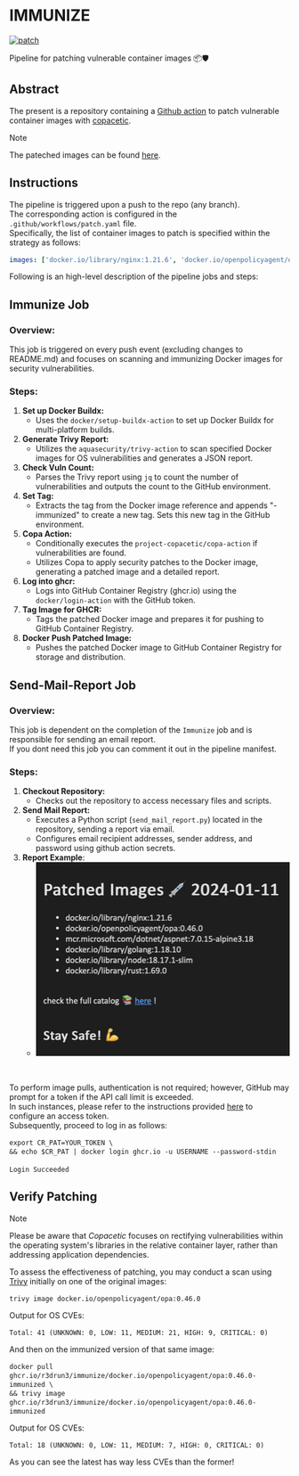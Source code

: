 # IMMUNIZE

[![patch](https://github.com/R3DRUN3/immunize/actions/workflows/patch.yaml/badge.svg)](https://github.com/R3DRUN3/immunize/actions/workflows/patch.yaml)

Pipeline for patching vulnerable container images 📦🛡️

## Abstract
The present is a repository containing a [Github action](https://github.com/features/actions) to patch vulnerable container images with [copacetic](https://github.com/project-copacetic/copacetic).  

> [!Note]
> The pateched images can be found [here](https://github.com/R3DRUN3?tab=packages&repo_name=immunize).  

## Instructions

The pipeline is triggered upon a push to the repo (any branch).   
The corresponding action is configured in the `.github/workflows/patch.yaml` file.  
Specifically, the list of container images to patch is specified within the strategy as follows:

```yaml
images: ['docker.io/library/nginx:1.21.6', 'docker.io/openpolicyagent/opa:0.46.0']
```  
Following is an high-level description of the pipeline jobs and steps:  
## Immunize Job
### Overview:

This job is triggered on every push event (excluding changes to README.md) and focuses on scanning and immunizing Docker images for security vulnerabilities.
### Steps: 
1. **Set up Docker Buildx:**  
   - Uses the `docker/setup-buildx-action` to set up Docker Buildx for multi-platform builds. 
2. **Generate Trivy Report:**  
   - Utilizes the `aquasecurity/trivy-action` to scan specified Docker images for OS vulnerabilities and generates a JSON report. 
3. **Check Vuln Count:**  
   - Parses the Trivy report using `jq` to count the number of vulnerabilities and outputs the count to the GitHub environment. 
4. **Set Tag:** 
   - Extracts the tag from the Docker image reference and appends "-immunized" to create a new tag. Sets this new tag in the GitHub environment. 
5. **Copa Action:**  
   - Conditionally executes the `project-copacetic/copa-action` if vulnerabilities are found.
   - Utilizes Copa to apply security patches to the Docker image, generating a patched image and a detailed report.  
6. **Log into ghcr:**  
   - Logs into GitHub Container Registry (ghcr.io) using the `docker/login-action` with the GitHub token. 
7. **Tag Image for GHCR:** 
   - Tags the patched Docker image and prepares it for pushing to GitHub Container Registry. 
8. **Docker Push Patched Image:** 
   - Pushes the patched Docker image to GitHub Container Registry for storage and distribution.  

## Send-Mail-Report Job
### Overview:

This job is dependent on the completion of the `Immunize` job and is responsible for sending an email report.  
If you dont need this job you can comment it out in the pipeline manifest.  
### Steps: 
1. **Checkout Repository:** 
   - Checks out the repository to access necessary files and scripts. 
2. **Send Mail Report:**  
   - Executes a Python script (`send_mail_report.py`) located in the repository, sending a report via email.  
   - Configures email recipient addresses, sender address, and password using github action secrets.  
3. **Report Example**:  
   - ![report](images/report.png)

<br />



To perform image pulls, authentication is not required; however, GitHub may prompt for a token if the API call limit is exceeded.  
In such instances, please refer to the instructions provided [here](https://docs.github.com/en/packages/working-with-a-github-packages-registry/working-with-the-container-registry#authenticating-with-a-personal-access-token-classic) to configure an access token.  
Subsequently, proceed to log in as follows:

```console
export CR_PAT=YOUR_TOKEN \
&& echo $CR_PAT | docker login ghcr.io -u USERNAME --password-stdin

Login Succeeded
```   

## Verify Patching

>[!Note]
> Please be aware that *Copacetic* focuses on rectifying vulnerabilities within the operating system's libraries in the relative container layer, rather than addressing application dependencies.  

To assess the effectiveness of patching, you may conduct a scan using [Trivy](https://github.com/aquasecurity/trivy) initially on one of the original images:  
```console
trivy image docker.io/openpolicyagent/opa:0.46.0
```  

Output for OS CVEs:  
```console   
Total: 41 (UNKNOWN: 0, LOW: 11, MEDIUM: 21, HIGH: 9, CRITICAL: 0)
```  

And then on the immunized version of that same image:  
```console
docker pull ghcr.io/r3drun3/immunize/docker.io/openpolicyagent/opa:0.46.0-immunized \
&& trivy image ghcr.io/r3drun3/immunize/docker.io/openpolicyagent/opa:0.46.0-immunized
```  

Output for OS CVEs:  
```console   
Total: 18 (UNKNOWN: 0, LOW: 11, MEDIUM: 7, HIGH: 0, CRITICAL: 0)
```  

As you can see the latest has way less CVEs than the former!  






